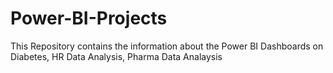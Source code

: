 # Power-BI-Projects
This Repository contains the information about the Power BI Dashboards on Diabetes, HR Data Analysis, Pharma Data Analaysis 
